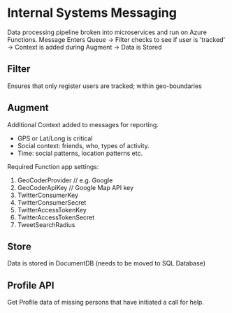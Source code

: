 # Internal Systems Messaging
Data processing pipeline broken into microservices and run on Azure Functions.
Message Enters Queue -> Filter checks to see if user is 'tracked' -> Context is added during Augment -> Data is Stored

## Filter
Ensures that only register users are tracked; within geo-boundaries

## Augment
Additional Context added to messages for reporting.
- GPS or Lat/Long is critical
- Social context: friends, who, types of activity.
- Time: social patterns, location patterns etc.

Required Function app settings:
1. GeoCoderProvider // e.g. Google 
2. GeoCoderApiKey // Google Map API key
3. TwitterConsumerKey
4. TwitterConsumerSecret
5. TwitterAccessTokenKey
6. TwitterAccessTokenSecret
7. TweetSearchRadius

## Store
Data is stored in DocumentDB (needs to be moved to SQL Database)

## Profile API
Get Profile data of missing persons that have initiated a call for help.